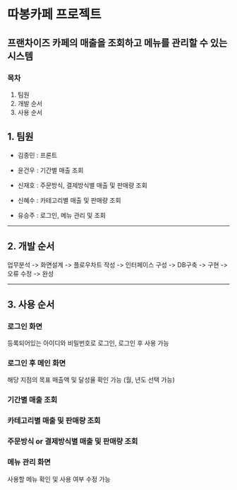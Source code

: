 # 따봉카페 프로젝트

## 프랜차이즈 카페의 매출을 조회하고 메뉴를 관리할 수 있는 시스템

### 목차
1. 팀원
2. 개발 순서
3. 사용 순서

## 1. 팀원
- 김종민 : 프론트

- 윤건우 : 기간별 매출 조회

- 신재호 : 주문방식, 결제방식별 매출 및 판매량 조회

- 신혜수 : 카테고리별 매출 및 판매량 조회

- 유승주 : 로그인, 메뉴 관리 및 조회

***

## 2. 개발 순서
업무분석 -> 화면설계 -> 플로우차트 작성 -> 인터페이스 구성 -> DB구축 -> 구현 -> 오류 수정 -> 완성

***

## 3. 사용 순서
### 로그인 화면

등록되어있는 아이디와 비밀번호로 로그인, 로그인 후 사용 가능

### 로그인 후 메인 화면

해당 지점의 목표 매출액 및 달성율 확인 가능 (월, 년도 선택 가능)

### 기간별 매출 조회



### 카테고리별 매출 및 판매량 조회



### 주문방식 or 결제방식별 매출 및 판매량 조회



### 메뉴 관리 화면

사용할 메뉴 확인 및 사용 여부 수정 가능
